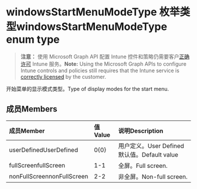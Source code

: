 # <a name="windowsstartmenumodetype-enum-type"></a><span data-ttu-id="a7dca-101">windowsStartMenuModeType 枚举类型</span><span class="sxs-lookup"><span data-stu-id="a7dca-101">windowsStartMenuModeType enum type</span></span>

> <span data-ttu-id="a7dca-102">**注意：** 使用 Microsoft Graph API 配置 Intune 控件和策略仍需要客户[正确许可](https://go.microsoft.com/fwlink/?linkid=839381) Intune 服务。</span><span class="sxs-lookup"><span data-stu-id="a7dca-102">**Note:** Using the Microsoft Graph APIs to configure Intune controls and policies still requires that the Intune service is [correctly licensed](https://go.microsoft.com/fwlink/?linkid=839381) by the customer.</span></span>

<span data-ttu-id="a7dca-103">开始菜单的显示模式类型。</span><span class="sxs-lookup"><span data-stu-id="a7dca-103">Type of display modes for the start menu.</span></span>
## <a name="members"></a><span data-ttu-id="a7dca-104">成员</span><span class="sxs-lookup"><span data-stu-id="a7dca-104">Members</span></span>
|<span data-ttu-id="a7dca-105">成员</span><span class="sxs-lookup"><span data-stu-id="a7dca-105">Member</span></span>|<span data-ttu-id="a7dca-106">值</span><span class="sxs-lookup"><span data-stu-id="a7dca-106">Value</span></span>|<span data-ttu-id="a7dca-107">说明</span><span class="sxs-lookup"><span data-stu-id="a7dca-107">Description</span></span>|
|:---|:---|:---|
|<span data-ttu-id="a7dca-108">userDefined</span><span class="sxs-lookup"><span data-stu-id="a7dca-108">UserDefined</span></span>|<span data-ttu-id="a7dca-109">0</span><span class="sxs-lookup"><span data-stu-id="a7dca-109">{0}</span></span>|<span data-ttu-id="a7dca-110">用户定义。</span><span class="sxs-lookup"><span data-stu-id="a7dca-110">User Defined</span></span> <span data-ttu-id="a7dca-111">默认值。</span><span class="sxs-lookup"><span data-stu-id="a7dca-111">Default value</span></span>|
|<span data-ttu-id="a7dca-112">fullScreen</span><span class="sxs-lookup"><span data-stu-id="a7dca-112">fullScreen</span></span>|<span data-ttu-id="a7dca-113">1</span><span class="sxs-lookup"><span data-stu-id="a7dca-113">-1</span></span>|<span data-ttu-id="a7dca-114">全屏。</span><span class="sxs-lookup"><span data-stu-id="a7dca-114">Full screen.</span></span>|
|<span data-ttu-id="a7dca-115">nonFullScreen</span><span class="sxs-lookup"><span data-stu-id="a7dca-115">nonFullScreen</span></span>|<span data-ttu-id="a7dca-116">2</span><span class="sxs-lookup"><span data-stu-id="a7dca-116">-2</span></span>|<span data-ttu-id="a7dca-117">非全屏。</span><span class="sxs-lookup"><span data-stu-id="a7dca-117">Non-full screen.</span></span>|








